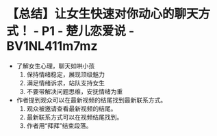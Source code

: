 # 【总结】让女生快速对你动心的聊天方式！ - P1 - 楚儿恋爱说 - BV1NL411m7mz

-   了解女生心理，聊天如哄小孩
    1.  保持情绪稳定，展现顶级魅力
    2.  满足情绪诉求，站队支持女生
    3.  不要带解决问题思维，安抚情绪为重
-   作者提到观众可以在最新视频的结尾找到最新联系方式。
    1.  观众被邀请查看最新视频的结尾。
    2.  最新联系方式可以在视频结尾找到。
    3.  作者用“拜拜”结束段落。